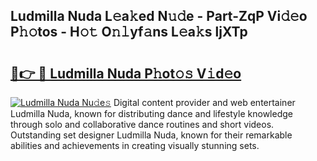## Ludmilla Nuda L𝚎a𝚔ed N𝚞𝚍e - Part-ZqP Vi𝚍𝚎o P𝚑𝚘tos - H𝚘𝚝 O𝚗𝚕yf𝚊ns L𝚎a𝚔s ljXTp

# <h2><a href="http://kf9dc41.oniu.top/?m=Ludmilla+Nuda">🔗👉 🔴 Ludmilla Nuda P𝚑ot𝚘𝚜 V𝚒d𝚎o</a></h2>

[![Ludmilla Nuda Nu𝚍e𝚜](https://i.imgur.com/0qMVB7G.gif)](http://kf9dc41.oniu.top/?m=Ludmilla+Nuda)
Digital content provider and web entertainer Ludmilla Nuda, known for distributing dance and lifestyle knowledge through solo and collaborative dance routines and short videos. Outstanding set designer Ludmilla Nuda, known for their remarkable abilities and achievements in creating visually stunning sets.  
